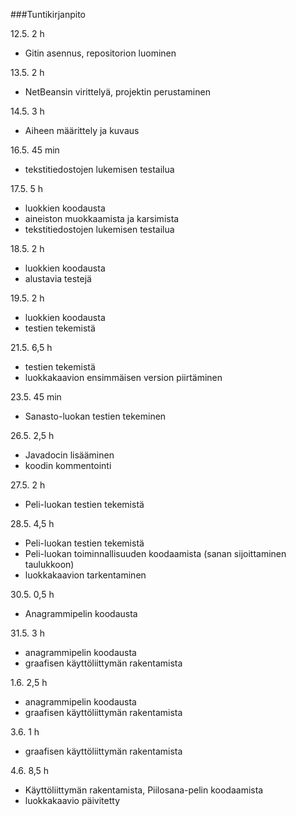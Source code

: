 ﻿###Tuntikirjanpito

12.5. 2 h 

- Gitin asennus, repositorion luominen

13.5. 2 h

- NetBeansin virittelyä, projektin perustaminen

14.5. 3 h

- Aiheen määrittely ja kuvaus

16.5. 45 min

- tekstitiedostojen lukemisen testailua

17.5. 5 h

- luokkien koodausta
- aineiston muokkaamista ja karsimista
- tekstitiedostojen lukemisen testailua

18.5. 2 h

- luokkien koodausta
- alustavia testejä

19.5. 2 h

- luokkien koodausta
- testien tekemistä

21.5. 6,5 h

- testien tekemistä
- luokkakaavion ensimmäisen version piirtäminen

23.5. 45 min

- Sanasto-luokan testien tekeminen

26.5. 2,5 h

- Javadocin lisääminen
- koodin kommentointi

27.5. 2 h

- Peli-luokan testien tekemistä

28.5. 4,5 h

- Peli-luokan testien tekemistä
- Peli-luokan toiminnallisuuden koodaamista (sanan sijoittaminen taulukkoon)
- luokkakaavion tarkentaminen


30.5. 0,5 h

- Anagrammipelin koodausta

31.5. 3 h

- anagrammipelin koodausta
- graafisen käyttöliittymän rakentamista
 
1.6. 2,5 h

- anagrammipelin koodausta
- graafisen käyttöliittymän rakentamista

3.6. 1 h

- graafisen käyttöliittymän rakentamista

4.6. 8,5 h

- Käyttöliittymän rakentamista, Piilosana-pelin koodaamista
- luokkakaavio päivitetty


